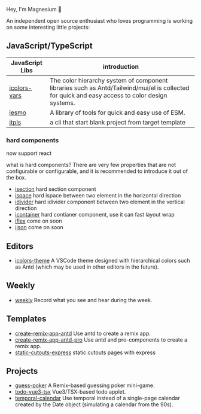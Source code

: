 Hey, I'm Magnesium 🎈

An independent open source enthusiast who loves programming is working on some interesting little projects:

## JavaScript/TypeScript

|JavaScript Libs| introduction|
|---|---|
|[icolors-vars](https://github.com/yyong008/icolors-vars) |The color hierarchy system of component libraries such as Antd/Tailwind/mui/el is collected for quick and easy access to color design systems.|
|[iesmo](https://github.com/yyong008/iesm)| A library of tools for quick and easy use of ESM.|
|[itpls](https://github.com/yyong008/itpls/blob/master/package.json) | a cli that start blank project from target template|

### hard components

now support react

what is hard components? There are very few properties that are not configurable or configurable, and it is recommended to introduce it out of the box.

- [isection](https://github.com/yyong008/isection) hard section component
- [ispace](https://github.com/yyong008/ispace) hard ispace between two element in the horizontal direction
- [idivider](https://github.com/yyong008/idivider) hard idivider component between two element in the vertical direction
- [icontainer](https://github.com/yyong008/icontainer) hard contianer component, use it can fast layout wrap
- [iflex]() come on soon
- [ijson]() come on soon


## Editors

- [icolors-theme](https://github.com/yyong008/icolors-theme) A VSCode theme designed with hierarchical colors such as Antd (which may be used in other editors in the future).

## Weekly

- [weekly](https://github.com/yyong008/weekly) Record what you see and hear during the week.

## Templates

- [create-remix-app-antd](https://github.com/yyong008/create-remix-app-antd) Use antd to create a remix app.
- [create-remix-app-antd-pro](https://github.com/yyong008/create-remix-antd-pro-app) Use antd and pro-components to create a remix app.
- [static-cutouts-express](https://github.com/yyong008/static-cutouts-express) static cutouts pages with express

## Projects 

- [guess-poker](https://github.com/yyong008/guess-poker) A Remix-based guessing poker mini-game.
- [todo-vue3-tsx](https://github.com/yyong008/todo-vue3-tsx) Vue3/TSX-based todo applet.
- [temporal-calendar](https://github.com/yyong008/temporal-calendar) Use temporal instead of a single-page calendar created by the Date object (simulating a calendar from the 90s).
